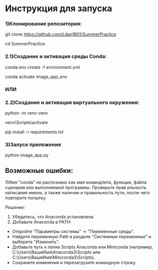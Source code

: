 # Инструкция для запуска

### 1)Клонирование репозитория:

git clone https://github.com/Ldan1801/SummerPractice

cd SummerPractice

### 2.1)Создание и активация среды Conda:

conda env create -f environment.yml

conda activate image_app_env

### ИЛИ

### 2.2)Создание и активация виртуального окружения:

python -m venv venv

venv\Scripts\activate

pip install -r requirements.txt

### 3)Запуск приложения

python image_app.py

## Возможные ошибки:

1)Имя "conda" не распознано как имя командлета, функции, файла сценария или выполняемой программы. Проверьте прав
ильность написания имени, а также наличие и правильность пути, после чего повторите попытку.

*Решение:*
1. Убедитесь, что Anaconda установлена
2. Добавьте Anaconda в PATH:
  * Откройте "Параметры системы" -> "Переменные среды".
  * Найдите переменную Path в разделе "Системные переменные" и выберите "Изменить".
  * Добавьте путь к папке Scripts Anaconda или Miniconda (например, C:\Users\ВашеИмя\Anaconda3\Scripts или C:\Users\ВашеИмя\Miniconda3\Scripts).
  * Сохраните изменения и перезагрузите командную строку.
